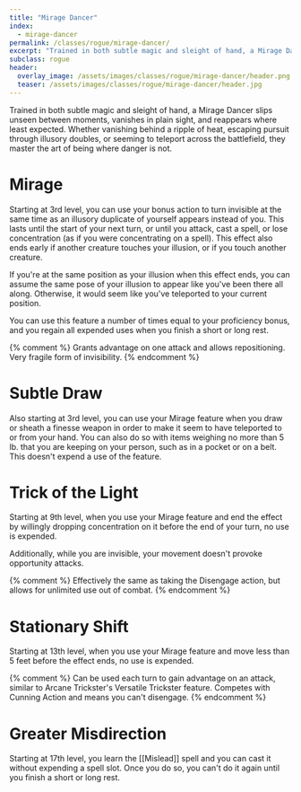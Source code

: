 ```yaml
---
title: "Mirage Dancer"
index:
  - mirage-dancer
permalink: /classes/rogue/mirage-dancer/
excerpt: "Trained in both subtle magic and sleight of hand, a Mirage Dancer slips unseen between moments, vanishes in plain sight, and reappears where least expected."
subclass: rogue
header:
  overlay_image: /assets/images/classes/rogue/mirage-dancer/header.png
  teaser: /assets/images/classes/rogue/mirage-dancer/header.jpg
---
```

Trained in both subtle magic and sleight of hand, a Mirage Dancer slips unseen between moments, vanishes in plain sight, and reappears where least expected. Whether vanishing behind a ripple of heat, escaping pursuit through illusory doubles, or seeming to teleport across the battlefield, they master the art of being where danger is not.

# Mirage
Starting at 3rd level, you can use your bonus action to turn invisible at the same time as an illusory duplicate of yourself appears instead of you. This lasts until the start of your next turn, or until you attack, cast a spell, or lose concentration (as if you were concentrating on a spell). This effect also ends early if another creature touches your illusion, or if you touch another creature.

If you're at the same position as your illusion when this effect ends, you can assume the same pose of your illusion to appear like you've been there all along. Otherwise, it would seem like you've teleported to your current position.

You can use this feature a number of times equal to your proficiency bonus, and you regain all expended uses when you finish a short or long rest.

{% comment %}
Grants advantage on one attack and allows repositioning. Very fragile form of invisibility.
{% endcomment %}

# Subtle Draw 
Also starting at 3rd level, you can use your Mirage feature when you draw or sheath a finesse weapon in order to make it seem to have teleported to or from your hand. You can also do so with items weighing no more than 5 lb. that you are keeping on your person, such as in a pocket or on a belt. This doesn't expend a use of the feature. 

# Trick of the Light 
Starting at 9th level, when you use your Mirage feature and end the effect by willingly dropping concentration on it before the end of your turn, no use is expended.

Additionally, while you are invisible, your movement doesn't provoke opportunity attacks.

{% comment %}
Effectively the same as taking the Disengage action, but allows for unlimited use out of combat.
{% endcomment %}

# Stationary Shift
Starting at 13th level, when you use your Mirage feature and move less than 5 feet before the effect ends, no use is expended.

{% comment %}
Can be used each turn to gain advantage on an attack, similar to Arcane Trickster's Versatile Trickster feature. Competes with Cunning Action and means you can't disengage.
{% endcomment %}

# Greater Misdirection
Starting at 17th level, you learn the [[Mislead]] spell and you can cast it without expending a spell slot. Once you do so, you can't do it again until you finish a short or long rest.
